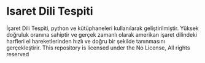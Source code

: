 # Isaret Dili Tespiti 
 İşaret Dili Tespiti, python ve kütüphaneleri kullanılarak geliştirilmiştir. Yüksek doğruluk oranına sahiptir ve gerçek zamanlı olarak amerikan işaret dilindeki harfleri el hareketlerinden hızlı ve doğru bir şekilde tanınmasını gerçekleştirir. This repository is licensed under the No License, All rights reserved
